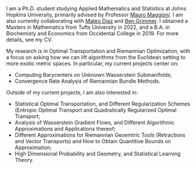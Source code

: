 I am a Ph.D. student studying Applied Mathematics and Statistics at Johns Hopkins University, primarily advised by Professor [Mauro Maggioni](https://mauromaggioni.duckdns.org/). I am also currently collaborating with [Mateo Díaz](https://mateodd25.github.io/) and [Ben Grimmer](https://www.ams.jhu.edu/~grimmer/index.html). I obtained a Masters in Mathematics from Tufts University in 2022, and a B.A. in Biochemisty and Economics from Occidental College in 2019. For more details, see my CV.

My research is in Optimal Transportation and Riemannian Optimization, with a focus on asking how we can lift algorithms from the Euclidean setting to more exotic metric spaces. In particular, my current projects center on:

- Computing Barycenters on Unknown Wasserstein Submanifolds;
- Convergence Rate Analysis of Riemannian Bundle Methods.

Outside of my current projects, I am also interested in:

- Statistical Optimal Transportation, and Different Regularization Schemes (Entropic Optimal Transport and Quadratically Regularized Optimal Transport;
- Analysis of Wasserstein Gradient Flows, and Different Algorithmic Approximations and Applications thereof;
- Different Approximations for Riemannian Geoemtric Tools (Retractions and Vector Transports) and How to Obtain Quantitive Bounds on Approximation;
- High Dimensional Probability and Geometry, and Statistical Learning Theory.
